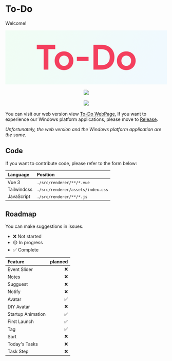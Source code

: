 # **To-Do**

Welcome!

<div align="center">

![To-Do](./static/img/to-do.png?raw=true)

![](https://img.shields.io/github/downloads/bre97-web/To-Do/v1.0.0-pre.0/total)

![](https://img.shields.io/github/last-commit/bre97-web/To-Do)

</div>

You can visit our web version view [To-Do WebPage](bre97-web.github.io/To-Do/), If you want to experience our Windows platform applications, please move to [Release](https://github.com/bre97-web/To-Do/releases). 

_Unfortunately, the web version and the Windows platform application are the same._

## Code

If you want to contribute code, please refer to the form below:

|Language|Position|
|:--|:--|
|Vue 3|`./src/renderer/**/*.vue`|
|Tailwindcss|`./src/renderer/assets/index.css`|
|JavaScript|`./src/renderer/**/*.js`|

## Roadmap

You can make suggestions in issues.

- ❌ Not started
- 🟡 In progress
- ✅ Complete

|Feature|planned|
|:--|--:|
|Event Slider|❌|
|Notes|❌|
|Sugguest|❌|
|Notify|❌|
|Avatar|✅|
|DIY Avatar|❌|
|Startup Animation|✅|
|First Launch|✅|
|Tag|✅|
|Sort|❌|
|Today's Tasks|❌|
|Task Step|❌|